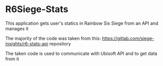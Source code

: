# R6Siege-Stats
This application gets user's statics in Rainbow Six Siege from an API and manages it

The majority of the code was taken from this: https://gitlab.com/siege-insights/r6-stats-api repository

The taken code is used to communicate with Ubisoft API and to get data from it
